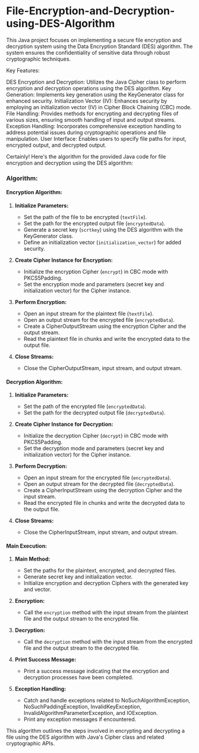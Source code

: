 # File-Encryption-and-Decryption-using-DES-Algorithm
This Java project focuses on implementing a secure file encryption and decryption system using the Data Encryption Standard (DES) algorithm. The system ensures the confidentiality of sensitive data through robust cryptographic techniques.

Key Features:

 DES Encryption and Decryption: Utilizes the Java Cipher class to perform encryption and decryption operations using the DES algorithm.
    Key Generation: Implements key generation using the KeyGenerator class for enhanced security.
    Initialization Vector (IV): Enhances security by employing an initialization vector (IV) in Cipher Block Chaining (CBC) mode.
    File Handling: Provides methods for encrypting and decrypting files of various sizes, ensuring smooth handling of input and output streams.
    Exception Handling: Incorporates comprehensive exception handling to address potential issues during cryptographic operations and file manipulation.
    User Interface: Enables users to specify file paths for input, encrypted output, and decrypted output.

Certainly! Here's the algorithm for the provided Java code for file encryption and decryption using the DES algorithm:

### Algorithm:

#### Encryption Algorithm:

1. **Initialize Parameters:**
   - Set the path of the file to be encrypted (`textFile`).
   - Set the path for the encrypted output file (`encryptedData`).
   - Generate a secret key (`scrtkey`) using the DES algorithm with the KeyGenerator class.
   - Define an initialization vector (`initialization_vector`) for added security.

2. **Create Cipher Instance for Encryption:**
   - Initialize the encryption Cipher (`encrypt`) in CBC mode with PKCS5Padding.
   - Set the encryption mode and parameters (secret key and initialization vector) for the Cipher instance.

3. **Perform Encryption:**
   - Open an input stream for the plaintext file (`textFile`).
   - Open an output stream for the encrypted file (`encryptedData`).
   - Create a CipherOutputStream using the encryption Cipher and the output stream.
   - Read the plaintext file in chunks and write the encrypted data to the output file.

4. **Close Streams:**
   - Close the CipherOutputStream, input stream, and output stream.

#### Decryption Algorithm:

1. **Initialize Parameters:**
   - Set the path of the encrypted file (`encryptedData`).
   - Set the path for the decrypted output file (`decryptedData`).

2. **Create Cipher Instance for Decryption:**
   - Initialize the decryption Cipher (`decrypt`) in CBC mode with PKCS5Padding.
   - Set the decryption mode and parameters (secret key and initialization vector) for the Cipher instance.

3. **Perform Decryption:**
   - Open an input stream for the encrypted file (`encryptedData`).
   - Open an output stream for the decrypted file (`decryptedData`).
   - Create a CipherInputStream using the decryption Cipher and the input stream.
   - Read the encrypted file in chunks and write the decrypted data to the output file.

4. **Close Streams:**
   - Close the CipherInputStream, input stream, and output stream.

#### Main Execution:

1. **Main Method:**
   - Set the paths for the plaintext, encrypted, and decrypted files.
   - Generate secret key and initialization vector.
   - Initialize encryption and decryption Ciphers with the generated key and vector.

2. **Encryption:**
   - Call the `encryption` method with the input stream from the plaintext file and the output stream to the encrypted file.

3. **Decryption:**
   - Call the `decryption` method with the input stream from the encrypted file and the output stream to the decrypted file.

4. **Print Success Message:**
   - Print a success message indicating that the encryption and decryption processes have been completed.

5. **Exception Handling:**
   - Catch and handle exceptions related to NoSuchAlgorithmException, NoSuchPaddingException, InvalidKeyException, InvalidAlgorithmParameterException, and IOException.
   - Print any exception messages if encountered.

This algorithm outlines the steps involved in encrypting and decrypting a file using the DES algorithm with Java's Cipher class and related cryptographic APIs.
